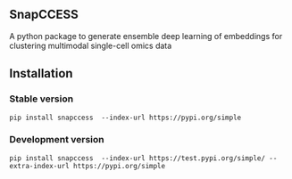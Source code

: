 ## SnapCCESS

A python package to generate ensemble deep learning of embeddings for clustering multimodal single-cell omics data


## Installation

### Stable version
```
pip install snapccess  --index-url https://pypi.org/simple
``` 



### Development version
```
pip install snapccess  --index-url https://test.pypi.org/simple/ --extra-index-url https://pypi.org/simple
``` 

